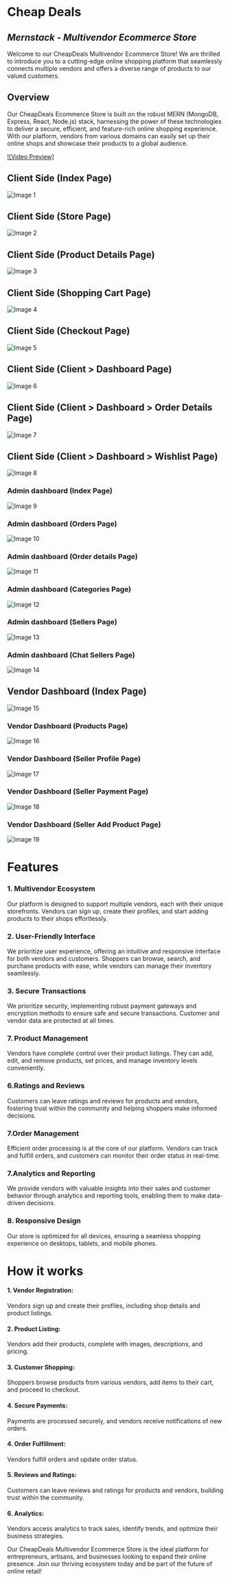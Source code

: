 # Cheap Deals
## _Mernstack - Multivendor Ecommerce Store_


Welcome to our CheapDeals Multivendor Ecommerce Store! We are thrilled to introduce you to a cutting-edge online shopping platform that seamlessly connects multiple vendors and offers a diverse range of products to our valued customers.

## Overview
Our CheapDeals Ecommerce Store is built on the robust MERN (MongoDB, Express, React, Node.js) stack, harnessing the power of these technologies to deliver a secure, efficient, and feature-rich online shopping experience. With our platform, vendors from various domains can easily set up their online shops and showcase their products to a global audience.

[![Video Preview]](./video/Multivendor_Ecommerce_Video.mp4)

## Client Side (Index Page)
![Image 1](./images/client_home_page.png)

## Client Side (Store Page)
![Image 2](./images/client_store_page.png)

## Client Side (Product Details Page)
![Image 3](./images/client_product_details.png)

## Client Side (Shopping Cart Page)
![Image 4](./images/client_cart_page.png)

## Client Side (Checkout Page)
![Image 5](./images/client_checkout_page.png)

## Client Side (Client > Dashboard Page)
![Image 6](./images/client_dashboard_page.png)

## Client Side (Client > Dashboard > Order Details Page)
![Image 7](./images/client_dashboard_page.png)

## Client Side (Client > Dashboard > Wishlist Page)
![Image 8](./images/client_dashboard_wishlist.png)


### Admin dashboard (Index Page)
![Image 9](./images/admin_dashboard_index.png)

### Admin dashboard (Orders Page)
![Image 10](./images/admin_orders.png)

### Admin dashboard (Order details Page)
![Image 11](./images/admin_order_details.png)

### Admin dashboard (Categories Page)
![Image 12](./images/admin_show_categories.png)

### Admin dashboard (Sellers Page)
![Image 13](./images/admin_show_sellers.png)

### Admin dashboard (Chat Sellers Page)
![Image 14](./images/admin_chat-seller.png)


## Vendor Dashboard (Index Page)
![Image 15](./images/seller_dashboard.png)

### Vendor Dashboard (Products Page)
![Image 16](./images/seller_show_products.png)

### Vendor Dashboard (Seller Profile Page)
![Image 17](./images/seller_profile.png)

### Vendor Dashboard (Seller Payment Page)
![Image 18](./images/seller_payments.png)

### Vendor Dashboard (Seller Add Product Page)
![Image 19](./images/seller_addproduct.png)








# Features
### 1. Multivendor Ecosystem
Our platform is designed to support multiple vendors, each with their unique storefronts. Vendors can sign up, create their profiles, and start adding products to their shops effortlessly.

### 2. User-Friendly Interface
We prioritize user experience, offering an intuitive and responsive interface for both vendors and customers. Shoppers can browse, search, and purchase products with ease, while vendors can manage their inventory seamlessly.

### 3. Secure Transactions
We prioritize security, implementing robust payment gateways and encryption methods to ensure safe and secure transactions. Customer and vendor data are protected at all times.

### 7. Product Management
Vendors have complete control over their product listings. They can add, edit, and remove products, set prices, and manage inventory levels conveniently.

### 6.Ratings and Reviews
Customers can leave ratings and reviews for products and vendors, fostering trust within the community and helping shoppers make informed decisions.

### 7.Order Management
Efficient order processing is at the core of our platform. Vendors can track and fulfill orders, and customers can monitor their order status in real-time.

### 7.Analytics and Reporting
We provide vendors with valuable insights into their sales and customer behavior through analytics and reporting tools, enabling them to make data-driven decisions.

### 8. Responsive Design
Our store is optimized for all devices, ensuring a seamless shopping experience on desktops, tablets, and mobile phones.


# How it works

#### 1.  Vendor Registration: 
Vendors sign up and create their profiles, including shop details and product listings.
#### 2. Product Listing: 
Vendors add their products, complete with images, descriptions, and pricing.
#### 3. Customer Shopping: 
Shoppers browse products from various vendors, add items to their cart, and proceed to checkout.
#### 4. Secure Payments: 
Payments are processed securely, and vendors receive notifications of new orders.
#### 4. Order Fulfillment: 
Vendors fulfill orders and update order status.
#### 5. Reviews and Ratings: 
Customers can leave reviews and ratings for products and vendors, building trust within the community.
#### 6. Analytics: 
Vendors access analytics to track sales, identify trends, and optimize their business strategies.

Our CheapDeals Multivendor Ecommerce Store is the ideal platform for entrepreneurs, artisans, and businesses looking to expand their online presence. Join our thriving ecosystem today and be part of the future of online retail!








